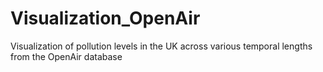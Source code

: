 # Visualization_OpenAir
Visualization of pollution levels in the UK across various temporal lengths from the OpenAir database
